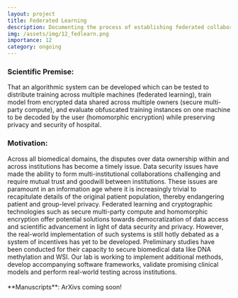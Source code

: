 ```yaml
---
layout: project
title: Federated Learning
description: Documenting the process of establishing federated collaborations on healthcare data.
img: /assets/img/12_fedlearn.png
importance: 12
category: ongoing
---
```


<!-- ![fedlearn](/levylab/assets/img/12_fedlearn_b.jpg) -->
<h3 class="mt-2 text-3l leading-8 font-extrabold tracking-tight text-gray-900 sm:text-4l">
Scientific Premise:
</h3>
That an algorithmic system can be developed which can be tested to distribute training across multiple machines (federated learning), train model from encrypted data shared across multiple owners (secure multi-party compute), and evaluate obfuscated training instances on one machine to be decoded by the user (homomorphic encryption) while preserving privacy and security of hospital.

<h3 class="mt-2 text-3l leading-8 font-extrabold tracking-tight text-gray-900 sm:text-4l">
Motivation:
</h3>
Across all biomedical domains, the disputes over data ownership within and across institutions has become a timely issue. Data security issues have made the ability to form multi-institutional collaborations challenging and require mutual trust and goodwill between institutions. These issues are paramount in an information age where it is increasingly trivial to recapitulate details of the original patient population, thereby endangering patient and group-level privacy. Federated learning and cryptographic technologies such as secure multi-party compute and homomorphic encryption offer potential solutions towards democratization of data access and scientific advancement in light of data security and privacy. However, the real-world implementation of such systems is still hotly debated as a system of incentives has yet to be developed. Preliminary studies have been conducted for their capacity to secure biomedical data like DNA methylation and WSI. Our lab is working to implement additional methods, develop accompanying software frameworks, validate promising clinical models and perform real-world testing across institutions.
<br/>
<br/>
**Manuscripts**:
ArXivs coming soon!
